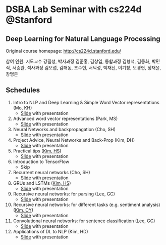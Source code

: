 # DSBA Lab Seminar with cs224d @Stanford

## Deep Learning for Natural Language Processing
Original course homepage: http://cs224d.stanford.edu/



참여 인원: 지도교수 강필성, 박사과정 김준홍, 김창엽, 통합과정 김형석, 김동화, 박민식, 서승완, 석사과정 김보섭, 김해동, 조수현, 서덕성, 박재선, 이기창, 모경현, 정재윤, 장명준

## Schedules
1. Intro to NLP and Deep Learning & Simple Word Vector representations (Mo, KH)
    - [Slide](Slide/1_2.Intro-and-wordvector_모경현.pdf) with presentation
2. Advanced word vector representations (Park, MS)
    - [Slide](Slide/3.More-Word-Vectors_박민식.pdf) with presentation
3. Neural Networks and backpropagation (Cho, SH)
    - [Slide](Slide/4.Word-Window-Classification-and-Neural-Networks_조수현.pptx) with presentation
4. Project Advice, Neural Networks and Back-Prop (Kim, DH)
    - [Slide](Slide/) with presentation
5. Practical tips ([Kim, HS](https://github.com/hskim0263))
    - [Slide](Slide/) with presentation
6. Introduction to TensorFlow
    - Skip
7. Recurrent neural networks (Cho, SH)
    - [Slide](Slide/) with presentation
8. GRUs and LSTMs ([Kim, HS](https://github.com/hskim0263))
    - [Slide](Slide/) with presentation
9. Recursive neural networks: for parsing (Lee, GC)
    - [Slide](Slide/) with presentation
10. Recursive neural networks: for different tasks (e.g. sentiment analysis) ([Kim, CY](https://github.com/czangyeob))
    - [Slide](Slide/) with presentation
11. Convolutional neural networks: for sentence classification (Lee, GC)
    - [Slide](Slide/) with presentation
12. Applications of DL to NLP (Kim, HD)
    - [Slide](Slide/) with presentation
